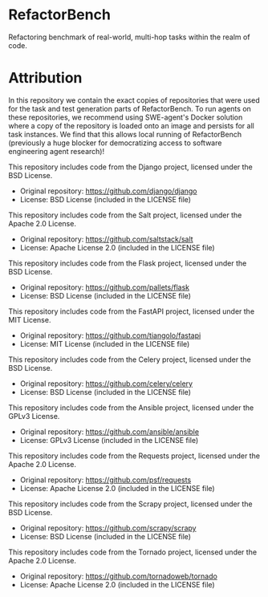 # RefactorBench
Refactoring benchmark of real-world, multi-hop tasks within the realm of code.




# Attribution
In this repository we contain the exact copies of repositories that were used for the task and test generation parts of RefactorBench. To run agents on these repositories, we recommend using SWE-agent's Docker solution where a copy of the repository is loaded onto an image and persists for all task instances. We find that this allows local running of RefactorBench (previously a huge blocker for democratizing access to software engineering agent research)! 


This repository includes code from the Django project, licensed under the BSD License.

- Original repository: https://github.com/django/django
- License: BSD License (included in the LICENSE file)

This repository includes code from the Salt project, licensed under the Apache 2.0 License.

- Original repository: https://github.com/saltstack/salt
- License: Apache License 2.0 (included in the LICENSE file)

This repository includes code from the Flask project, licensed under the BSD License.

- Original repository: https://github.com/pallets/flask
- License: BSD License (included in the LICENSE file)

This repository includes code from the FastAPI project, licensed under the MIT License.

- Original repository: https://github.com/tiangolo/fastapi
- License: MIT License (included in the LICENSE file)

This repository includes code from the Celery project, licensed under the BSD License.

- Original repository: https://github.com/celery/celery
- License: BSD License (included in the LICENSE file)

This repository includes code from the Ansible project, licensed under the GPLv3 License.

- Original repository: https://github.com/ansible/ansible
- License: GPLv3 License (included in the LICENSE file)

This repository includes code from the Requests project, licensed under the Apache 2.0 License.

- Original repository: https://github.com/psf/requests
- License: Apache License 2.0 (included in the LICENSE file)

This repository includes code from the Scrapy project, licensed under the BSD License.

- Original repository: https://github.com/scrapy/scrapy
- License: BSD License (included in the LICENSE file)

This repository includes code from the Tornado project, licensed under the Apache 2.0 License.

- Original repository: https://github.com/tornadoweb/tornado
- License: Apache License 2.0 (included in the LICENSE file)

